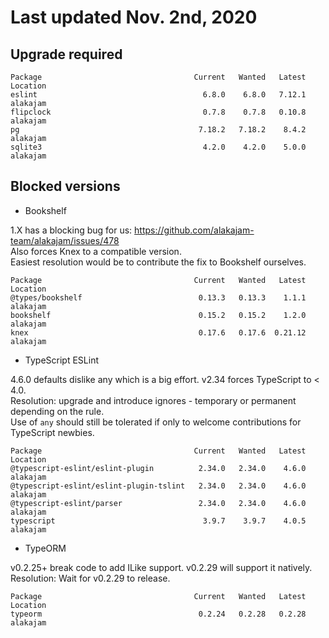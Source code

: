 # Last updated Nov. 2nd, 2020

## Upgrade required

```
Package                                  Current   Wanted   Latest  Location
eslint                                     6.8.0    6.8.0   7.12.1  alakajam
flipclock                                  0.7.8    0.7.8   0.10.8  alakajam
pg                                        7.18.2   7.18.2    8.4.2  alakajam
sqlite3                                    4.2.0    4.2.0    5.0.0  alakajam
```

## Blocked versions

* Bookshelf

1.X has a blocking bug for us: https://github.com/alakajam-team/alakajam/issues/478  
Also forces Knex to a compatible version.  
Easiest resolution would be to contribute the fix to Bookshelf ourselves.  

```
Package                                  Current   Wanted   Latest  Location
@types/bookshelf                          0.13.3   0.13.3    1.1.1  alakajam
bookshelf                                 0.15.2   0.15.2    1.2.0  alakajam
knex                                      0.17.6   0.17.6  0.21.12  alakajam
```

* TypeScript ESLint

4.6.0 defaults dislike any which is a big effort. v2.34 forces TypeScript to < 4.0.  
Resolution: upgrade and introduce ignores - temporary or permanent depending on the rule.  
Use of `any` should still be tolerated if only to welcome contributions for TypeScript newbies.  

```
Package                                  Current   Wanted   Latest  Location
@typescript-eslint/eslint-plugin          2.34.0   2.34.0    4.6.0  alakajam
@typescript-eslint/eslint-plugin-tslint   2.34.0   2.34.0    4.6.0  alakajam
@typescript-eslint/parser                 2.34.0   2.34.0    4.6.0  alakajam
typescript                                 3.9.7    3.9.7    4.0.5  alakajam
```

* TypeORM

v0.2.25+ break code to add ILike support. v0.2.29 will support it natively.  
Resolution: Wait for v0.2.29 to release.  

```
Package                                  Current   Wanted   Latest  Location
typeorm                                   0.2.24   0.2.28   0.2.28  alakajam
```
